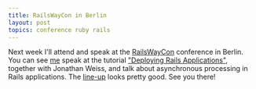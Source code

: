 ```yaml
---
title: RailsWayCon in Berlin
layout: post
topics: conference ruby rails
---
```

Next week I'll attend and speak at the [RailsWayCon](http://it-republik.de/conferences/railswaycon/) conference in Berlin. You can see [me](http://it-republik.de/konferenzen/railswaycon/workshops/railswaycon/speaker/#3888) speak at the tutorial ["Deploying Rails Applications"](http://it-republik.de/konferenzen/railswaycon/workshops/), together with Jonathan Weiss, and talk about asynchronous processing in Rails applications. The [line-up](http://it-republik.de/konferenzen/railswaycon/sessions/) looks pretty good. See you there!